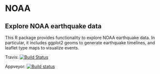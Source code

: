 # NOAA

## Explore NOAA earthquake data

This R package provides functionality to explore NOAA earthquake data.
In particular, it includes ggplot2 geoms to generate earthquake timelines, and leaflet type maps to visualize events.

Travis: [![Build Status](https://travis-ci.org/rafaelcb/NOAA.svg?branch=master)](https://travis-ci.org/rafaelcb/NOAA)

Appveyor: [![Build status](https://ci.appveyor.com/api/projects/status/l14ljeid7nxlfwrt?svg=true)](https://ci.appveyor.com/project/rafaelcb/noaa)

